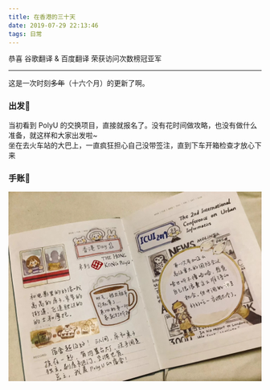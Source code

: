 ```yaml
---
title: 在香港的三十天
date: 2019-07-29 22:13:46
tags: 日常
---
```

恭喜 谷歌翻译 & 百度翻译 
荣获访问次数榜冠亚军

<!--more-->
***
这是一次时刻~~多年~~（十六个月）的更新了啊。

### 出发🚝
当初看到 PolyU 的交换项目，直接就报名了。没有花时间做攻略，也没有做什么准备，就这样和大家出发啦~  
坐在去火车站的大巴上，一直疯狂担心自己没带签注，直到下车开箱检查才放心下来

### 手账📝
![1](../pictures/HK-Days/1.jpg)